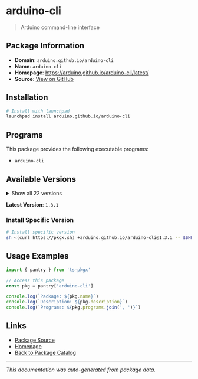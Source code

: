# arduino-cli

> Arduino command-line interface

## Package Information

- **Domain**: `arduino.github.io/arduino-cli`
- **Name**: `arduino-cli`
- **Homepage**: https://arduino.github.io/arduino-cli/latest/
- **Source**: [View on GitHub](https://github.com/pkgxdev/pantry/tree/main/projects/arduino.github.io/arduino-cli/package.yml)

## Installation

```bash
# Install with launchpad
launchpad install arduino.github.io/arduino-cli
```

## Programs

This package provides the following executable programs:

- `arduino-cli`

## Available Versions

<details>
<summary>Show all 22 versions</summary>

- `1.3.1`, `1.3.0`, `1.2.2`, `1.2.0`, `1.1.1`
- `1.1.0`, `1.0.4`, `1.0.3`, `1.0.2`, `1.0.1`
- `1.0.0`, `0.35.3`, `0.35.2`, `0.35.1`, `0.35.0`
- `0.34.2`, `0.34.1`, `0.34.0`, `0.33.1`, `0.33.0`
- `0.32.3`, `0.32.2`

</details>

**Latest Version**: `1.3.1`

### Install Specific Version

```bash
# Install specific version
sh <(curl https://pkgx.sh) +arduino.github.io/arduino-cli@1.3.1 -- $SHELL -i
```

## Usage Examples

```typescript
import { pantry } from 'ts-pkgx'

// Access this package
const pkg = pantry['arduino-cli']

console.log(`Package: ${pkg.name}`)
console.log(`Description: ${pkg.description}`)
console.log(`Programs: ${pkg.programs.join(', ')}`)
```

## Links

- [Package Source](https://github.com/pkgxdev/pantry/tree/main/projects/arduino.github.io/arduino-cli/package.yml)
- [Homepage](https://arduino.github.io/arduino-cli/latest/)
- [Back to Package Catalog](../../../package-catalog.md)

---

*This documentation was auto-generated from package data.*
